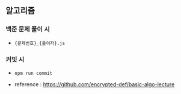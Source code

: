 ## 알고리즘

### 백준 문제 풀이 시

- `{문제번호}_{풀이자}.js`

### 커밋 시

- `npm run commit`

- reference : https://github.com/encrypted-def/basic-algo-lecture

